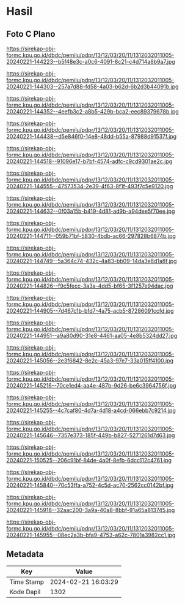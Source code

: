 # Hasil

## Foto C Plano

https://sirekap-obj-formc.kpu.go.id/dbdc/pemilu/pdpr/13/12/03/20/11/1312032011005-20240221-144223--b5f48e3c-a0c6-4091-8c21-c4d714a8b9a7.jpg

https://sirekap-obj-formc.kpu.go.id/dbdc/pemilu/pdpr/13/12/03/20/11/1312032011005-20240221-144303--257a7d88-fd58-4a03-b62d-6b2d3b44091b.jpg

https://sirekap-obj-formc.kpu.go.id/dbdc/pemilu/pdpr/13/12/03/20/11/1312032011005-20240221-144352--4eefb3c2-a8b5-429b-bca2-eec89379678b.jpg

https://sirekap-obj-formc.kpu.go.id/dbdc/pemilu/pdpr/13/12/03/20/11/1312032011005-20240221-144438--d5e846f0-14e8-48dd-b55a-87988d91537f.jpg

https://sirekap-obj-formc.kpu.go.id/dbdc/pemilu/pdpr/13/12/03/20/11/1312032011005-20240221-144518--91096e17-b7bf-4574-adfc-c9cd9301ae2c.jpg

https://sirekap-obj-formc.kpu.go.id/dbdc/pemilu/pdpr/13/12/03/20/11/1312032011005-20240221-144555--47573534-2e39-4f63-8f1f-493f7c5e9120.jpg

https://sirekap-obj-formc.kpu.go.id/dbdc/pemilu/pdpr/13/12/03/20/11/1312032011005-20240221-144632--0f03a15b-b419-4d81-ad9b-a94dee5f70ee.jpg

https://sirekap-obj-formc.kpu.go.id/dbdc/pemilu/pdpr/13/12/03/20/11/1312032011005-20240221-144711--059b71bf-5830-4bdb-ac66-297828b6874b.jpg

https://sirekap-obj-formc.kpu.go.id/dbdc/pemilu/pdpr/13/12/03/20/11/1312032011005-20240221-144749--5a364c74-432c-4a83-bb09-14da3e8d1a8f.jpg

https://sirekap-obj-formc.kpu.go.id/dbdc/pemilu/pdpr/13/12/03/20/11/1312032011005-20240221-144826--f9c5fecc-3a3a-4dd5-bf65-3f1257e94dac.jpg

https://sirekap-obj-formc.kpu.go.id/dbdc/pemilu/pdpr/13/12/03/20/11/1312032011005-20240221-144905--7d467c1b-bfd7-4a75-acb5-87286091ccfd.jpg

https://sirekap-obj-formc.kpu.go.id/dbdc/pemilu/pdpr/13/12/03/20/11/1312032011005-20240221-144951--a9a80d90-31e8-4461-aa05-4e8b5324dd27.jpg

https://sirekap-obj-formc.kpu.go.id/dbdc/pemilu/pdpr/13/12/03/20/11/1312032011005-20240221-145056--2e3f6842-8e2c-45a3-97e7-33a015ff4100.jpg

https://sirekap-obj-formc.kpu.go.id/dbdc/pemilu/pdpr/13/12/03/20/11/1312032011005-20240221-145216--70ce1ed4-aa4e-487b-9d26-be6c3964756f.jpg

https://sirekap-obj-formc.kpu.go.id/dbdc/pemilu/pdpr/13/12/03/20/11/1312032011005-20240221-145255--4c7caf80-4d7a-4d18-a4cd-066ebb7c9214.jpg

https://sirekap-obj-formc.kpu.go.id/dbdc/pemilu/pdpr/13/12/03/20/11/1312032011005-20240221-145646--7357e373-185f-449b-b827-5271261d7d63.jpg

https://sirekap-obj-formc.kpu.go.id/dbdc/pemilu/pdpr/13/12/03/20/11/1312032011005-20240221-150525--206c91bf-84de-4a0f-8efb-6dcc112c4761.jpg

https://sirekap-obj-formc.kpu.go.id/dbdc/pemilu/pdpr/13/12/03/20/11/1312032011005-20240221-145840--70c53ffa-a752-4c5d-ac70-2562cc0142bf.jpg

https://sirekap-obj-formc.kpu.go.id/dbdc/pemilu/pdpr/13/12/03/20/11/1312032011005-20240221-145918--32aac200-3a9a-40a8-8bbf-91a65a813745.jpg

https://sirekap-obj-formc.kpu.go.id/dbdc/pemilu/pdpr/13/12/03/20/11/1312032011005-20240221-145955--08ec2a3b-bfa9-4753-a62c-7801a3982cc1.jpg


## Metadata

| Key        | Value               |
| ---------- | ------------------- |
| Time Stamp | 2024-02-21 16:03:29 |
| Kode Dapil | 1302                |



